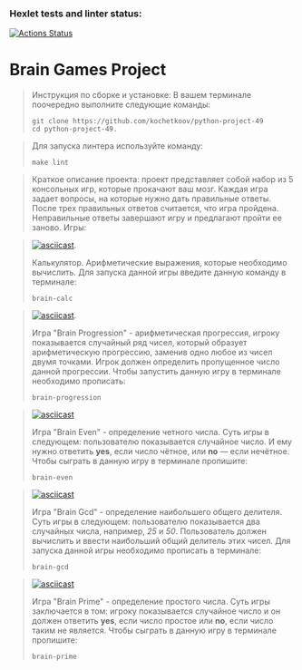 ### Hexlet tests and linter status:
[![Actions Status](https://github.com/kochetkoov/python-project-49/actions/workflows/hexlet-check.yml/badge.svg)](https://github.com/kochetkoov/python-project-49/actions)
# Brain Games Project

> Инструкция по сборке и установке:
> В вашем терминале поочередно выполните следующие команды:
> ```Text
> git clone https://github.com/kochetkoov/python-project-49
> cd python-project-49.

> Для запуска линтера используйте команду:
> ```Text
> make lint

> Краткое описание проекта: проект представляет собой набор из 5 консольных игр, которые прокачают ваш мозг. Каждая игра задает вопросы, на которые нужно дать правильные ответы. После трех правильных ответов считается, что игра пройдена. Неправильные ответы завершают игру и предлагают пройти ее заново. Игры:

>  [![asciicast](https://asciinema.org/a/btwmKEkrRVQ5INeBuUwgCcvwc.svg)](https://asciinema.org/a/btwmKEkrRVQ5INeBuUwgCcvwc).  
>
> Калькулятор. Арифметические выражения, которые необходимо вычислить.
> Для запуска данной игры введите данную команду в терминале:
> ```Text 
> brain-calc

> [![asciicast](https://asciinema.org/a/pJYrFQLv8DtCcVcR2pX75Texn.svg)](https://asciinema.org/a/pJYrFQLv8DtCcVcR2pX75Texn).
> 
> Игра "Brain Progression" - арифметическая прогрессия, игроку показывается случайный ряд чисел, который образует арифметическую прогрессию, заменив одно любое из чисел двумя точками. Игрок должен определить пропущенное число данной прогрессии. Чтобы запустить данную игру в терминале необходимо прописать:
> ```Text
> brain-progression

> [![asciicast](https://asciinema.org/a/69GgG1tYrwwVdNfx6b9G7vyRc.svg)](https://asciinema.org/a/69GgG1tYrwwVdNfx6b9G7vyRc)
>
> Игра "Brain Even" - определение четного числа. Суть игры в следующем: пользователю показывается случайное число. И ему нужно ответить **yes**, если число чётное, или **no** — если нечётное. Чтобы сыграть в данную игру в терминале пропишите:
> ```Text
> brain-even


> [![asciicast](https://asciinema.org/a/x6HVbMToE0D1ous9S4R5UJJ6K.svg)](https://asciinema.org/a/x6HVbMToE0D1ous9S4R5UJJ6K)
>
> Игра "Brain Gcd" - определение наибольшего общего делителя. Суть игры в следующем: пользователю показывается два случайных числа, например, *25* и *50*. Пользователь должен вычислить и ввести наибольший общий делитель этих чисел. Для запуска данной игры необходимо прописать в терминале:
> ```Text
> brain-gcd

> [![asciicast](https://asciinema.org/a/VLqH883xZIo1kNUdeGKw4oybS.svg)](https://asciinema.org/a/VLqH883xZIo1kNUdeGKw4oybS) 
>
> Игра "Brain Prime" - определение простого числа. Суть игры заключается в том: игроку показывается случайное число и он должен ответить **yes**, если число простое или **no**, если число таким не является. Чтобы сыграть в данную игру в терминале пропишите:
> ```Text
> brain-prime


